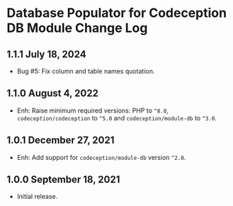 # Database Populator for Codeception DB Module Change Log

## 1.1.1 July 18, 2024

- Bug #5: Fix column and table names quotation.

## 1.1.0 August 4, 2022

- Enh: Raise minimum required versions: PHP to `^8.0`, `codeception/codeception` to `^5.0` and
  `codeception/module-db` to `^3.0`.

## 1.0.1 December 27, 2021

- Enh: Add support for `codeception/module-db` version `^2.0`.

## 1.0.0 September 18, 2021

- Initial release.
